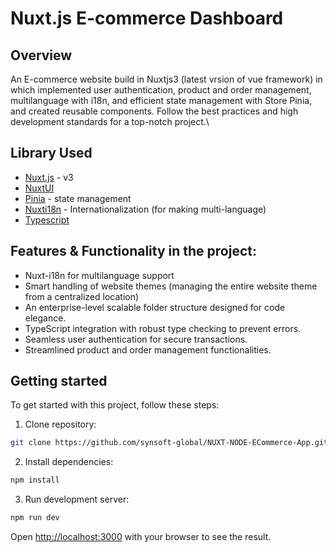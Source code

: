 # Nuxt.js E-commerce Dashboard

## Overview

An E-commerce website build in Nuxtjs3 (latest vrsion of vue framework) in which implemented user authentication, product and order management, multilanguage with i18n, and efficient state management with Store Pinia, and created reusable components. Follow the best practices and high development standards for a top-notch project.\

## Library Used

- [Nuxt.js](https://nuxt.com/) - v3
- [NuxtUI](https://ui.nuxt.com/)
- [Pinia](https://pinia.vuejs.org/) - state management
- [Nuxti18n](https://i18n.nuxtjs.org/) - Internationalization (for making multi-language)
- [Typescript](https://www.typescriptlang.org/)

## Features & Functionality in the project:

- Nuxt-i18n for multilanguage support
- Smart handling of website themes (managing the entire website theme from a centralized location)
- An enterprise-level scalable folder structure designed for code elegance.
- TypeScript integration with robust type checking to prevent errors.
- Seamless user authentication for secure transactions.
- Streamlined product and order management functionalities.

## Getting started

To get started with this project, follow these steps:

1. Clone repository:

```bash
git clone https://github.com/synsoft-global/NUXT-NODE-ECommerce-App.git
```

2. Install dependencies:

```bash
npm install
```

3. Run development server:

```bash
npm run dev
```

Open [http://localhost:3000](http://localhost:3000) with your browser to see the result.
